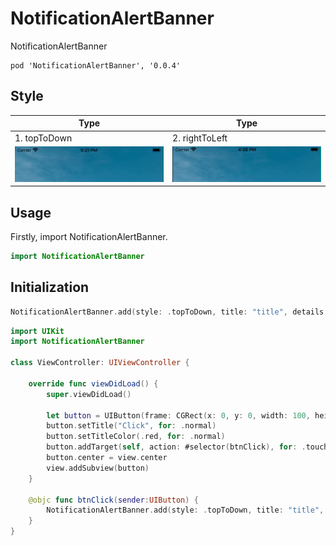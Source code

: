 # NotificationAlertBanner
NotificationAlertBanner
```
pod 'NotificationAlertBanner', '0.0.4'
```
## Style

| Type | Type | 
|---|---|
|1. topToDown | 2. rightToLeft |
|![alt tag](https://raw.githubusercontent.com/AnandKhanpara/NotificationAlertBanner/master/NotificationAlertBanner/Assets/BannerTopToDownNew.gif) |![alt tag](https://raw.githubusercontent.com/AnandKhanpara/NotificationAlertBanner/master/NotificationAlertBanner/Assets/BannerRightToLeftNew.gif)|

## Usage
 
Firstly, import NotificationAlertBanner.

```swift
import NotificationAlertBanner
```
## Initialization

```swift
NotificationAlertBanner.add(style: .topToDown, title: "title", details: "details", image: UIImage(named: "image"))
```

```swift
import UIKit
import NotificationAlertBanner

class ViewController: UIViewController {

    override func viewDidLoad() {
        super.viewDidLoad()
        
        let button = UIButton(frame: CGRect(x: 0, y: 0, width: 100, height: 50))
        button.setTitle("Click", for: .normal)
        button.setTitleColor(.red, for: .normal)
        button.addTarget(self, action: #selector(btnClick), for: .touchUpInside)
        button.center = view.center
        view.addSubview(button)
    }

    @objc func btnClick(sender:UIButton) {
        NotificationAlertBanner.add(style: .topToDown, title: "title", details: "details", image: UIImage(named: "image"))
    }
}
```

